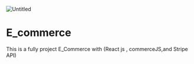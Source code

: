 ![Untitled](https://user-images.githubusercontent.com/73703231/135360592-75a18ae9-7d3a-4019-8682-021b3f8d656b.png)
# E_commerce
This is a fully project E_Commerce with (React js , commerceJS,and Stripe API)
